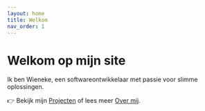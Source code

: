 ```yaml
---
layout: home
title: Welkom
nav_order: 1
---
```


# Welkom op mijn site

Ik ben Wieneke, een softwareontwikkelaar met passie voor slimme oplossingen.

👉 Bekijk mijn [Projecten](./projects) of lees meer [Over mij](./about).
